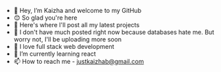 - 👋 Hey, I’m Kaizha and welcome to my GitHub
- 😊 So glad you're here
- 👀 Here's where I'll post all my latest projects
- 🙈 I don't have much posted right now because databases hate me. But worry not, I'll be uploading more soon
- 🫡 I love full stack web development 
- 🌱 I’m currently learning react
- 📫 How to reach me - justkaizhab@gmail.com

<!---
LiLFiSS/LiLFiSS is a ✨ special ✨ repository because its `README.md` (this file) appears on your GitHub profile.
You can click the Preview link to take a look at your changes.
--->
